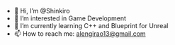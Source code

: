- 👋 Hi, I’m @Shinkiro
- 👀 I’m interested in Game Development
- 🌱 I’m currently learning C++ and Blueprint for Unreal
- 📫 How to reach me: alengirao13@gmail.com

<!---
ShinkiroG/ShinkiroG is a ✨ special ✨ repository because its `README.md` (this file) appears on your GitHub profile.
You can click the Preview link to take a look at your changes.
--->
